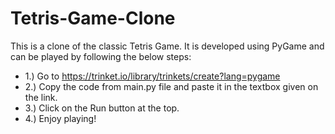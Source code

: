 # Tetris-Game-Clone
This is a clone of the classic Tetris Game. It is developed using PyGame and can be played by following the below steps:

- 1.) Go to https://trinket.io/library/trinkets/create?lang=pygame
- 2.) Copy the code from main.py file and paste it in the textbox given on the link.
- 3.) Click on the Run button at the top.
- 4.) Enjoy playing!

